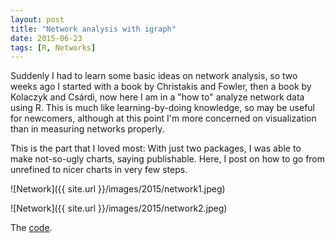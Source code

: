 ```yaml
---
layout: post
title: "Network analysis with igraph"
date: 2015-06-23
tags: [R, Networks]
---
```


Suddenly I had to learn some basic ideas on network analysis, so two weeks ago I started with a book by Christakis and Fowler, then a book by Kolaczyk and Csárdi, now here I am in a "how to" analyze network data using R. This is much like learning-by-doing knowledge, so may be useful for newcomers, although at this point I'm more concerned on visualization than in measuring networks properly.

This is the part that I loved most: With just two packages, I was able to make not-so-ugly charts, saying publishable. Here, I post on how to go from unrefined to nicer charts in very few steps.

![Network]({{ site.url }}/images/2015/network1.jpeg)

![Network]({{ site.url }}/images/2015/network2.jpeg)

The [code](http://gist.github.com/danielmarcelino/dfbd929010c450006ac6#file-network_basic-r). 


